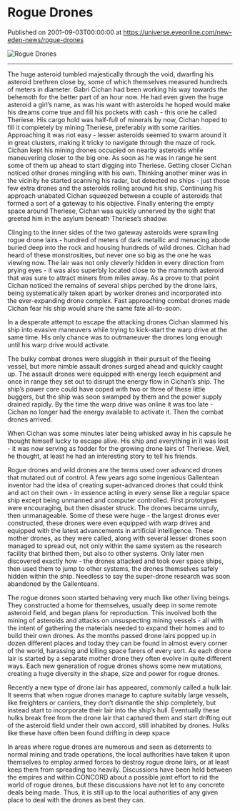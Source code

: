 # Rogue Drones
Published on 2001-09-03T00:00:00 at https://universe.eveonline.com/new-eden-news/rogue-drones

![Rogue Drones](https://web.ccpgamescdn.com/communityassets/img/chronicles/chronicleImage/rogue.jpg)

---

The huge asteroid tumbled majestically through the void, dwarfing his asteroid brethren close by, some of which themselves measured hundreds of meters in diameter. Gabri Cichan had been working his way towards the behemoth for the better part of an hour now. He had even given the huge asteroid a girl’s name, as was his want with asteroids he hoped would make his dreams come true and fill his pockets with cash - this one he called Theriese. His cargo hold was half-full of minerals by now, Cichan hoped to fill it completely by mining Theriese, preferably with some rarities. Approaching it was not easy - lesser asteroids seemed to swarm around it in great clusters, making it tricky to navigate through the maze of rock. Cichan kept his mining drones occupied on nearby asteroids while maneuvering closer to the big one. As soon as he was in range he sent some of them up ahead to start digging into Theriese. Getting closer Cichan noticed other drones mingling with his own. Thinking another miner was in the vicinity he started scanning his radar, but detected no ships - just those few extra drones and the asteroids rolling around his ship. Continuing his approach unabated Cichan squeezed between a couple of asteroids that formed a sort of a gateway to his objective. Finally entering the empty space around Theriese, Cichan was quickly unnerved by the sight that greeted him in the asylum beneath Theriese’s shadow.

Clinging to the inner sides of the two gateway asteroids were sprawling rogue drone lairs - hundred of meters of dark metallic and menacing abode buried deep into the rock and housing hundreds of wild drones. Cichan had heard of these monstrosities, but never one so big as the one he was viewing now. The lair was not only cleverly hidden in every direction from prying eyes - it was also superbly located close to the mammoth asteroid that was sure to attract miners from miles away. As a prove to that point Cichan noticed the remains of several ships perched by the drone lairs, being systematically taken apart by worker drones and incorporated into the ever-expanding drone complex. Fast approaching combat drones made Cichan fear his ship would share the same fate all-to-soon.

In a desperate attempt to escape the attacking drones Cichan slammed his ship into evasive maneuvers while trying to kick-start the warp drive at the same time. His only chance was to outmaneuver the drones long enough until his warp drive would activate.

The bulky combat drones were sluggish in their pursuit of the fleeing vessel, but more nimble assault drones surged ahead and quickly caught up. The assault drones were equipped with energy leech equipment and once in range they set out to disrupt the energy flow in Cichan’s ship. The ship’s power core could have coped with two or three of these little buggers, but the ship was soon swamped by them and the power supply drained rapidly. By the time the warp drive was online it was too late - Cichan no longer had the energy available to activate it. Then the combat drones arrived.

When Cichan was some minutes later being whisked away in his capsule he thought himself lucky to escape alive. His ship and everything in it was lost - it was now serving as fodder for the growing drone lairs of Theriese. Well, he thought, at least he had an interesting story to tell his friends.

Rogue drones and wild drones are the terms used over advanced drones that mutated out of control. A few years ago some ingenious Gallentean inventor had the idea of creating super-advanced drones that could think and act on their own - in essence acting in every sense like a regular space ship except being unmanned and computer controlled. First prototypes were encouraging, but then disaster struck. The drones became unruly, then unmanageable. Some of these were huge - the largest drones ever constructed, these drones were even equipped with warp drives and equipped with the latest advancements in artificial intelligence. These mother drones, as they were called, along with several lesser drones soon managed to spread out, not only within the same system as the research facility that birthed them, but also to other systems. Only later men discovered exactly how - the drones attacked and took over space ships, then used them to jump to other systems, the drones themselves safely hidden within the ship. Needless to say the super-drone research was soon abandoned by the Gallenteans.

The rogue drones soon started behaving very much like other living beings. They constructed a home for themselves, usually deep in some remote asteroid field, and began plans for reproduction. This involved both the mining of asteroids and attacks on unsuspecting mining vessels - all with the intent of gathering the materials needed to expand their homes and to build their own drones. As the months passed drone lairs popped up in dozen different places and today they can be found in almost every corner of the world, harassing and killing space farers of every sort. As each drone lair is started by a separate mother drone they often evolve in quite different ways. Each new generation of rogue drones shows some new mutations, creating a huge diversity in the shape, size and power for rogue drones.

Recently a new type of drone lair has appeared, commonly called a hulk lair. It seems that when rogue drones manage to capture suitably large vessels, like freighters or carriers, they don’t dismantle the ship completely, but instead start to incorporate their lair into the ship’s hull. Eventually these hulks break free from the drone lair that captured them and start drifting out of the asteroid field under their own accord, still inhabited by drones. Hulks like these have often been found drifting in deep space

In areas where rogue drones are numerous and seen as deterrents to normal mining and trade operations, the local authorities have taken it upon themselves to employ armed forces to destroy rogue drone lairs, or at least keep them from spreading too heavily. Discussions have been held between the empires and within CONCORD about a possible joint effort to rid the world of rogue drones, but these discussions have not let to any concrete deals being made. Thus, it is still up to the local authorities of any given place to deal with the drones as best they can.
